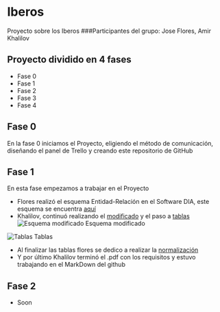 # Iberos
Proyecto sobre los Iberos
###Participantes del grupo: Jose Flores, Amir Khalilov
## Proyecto dividido en 4 fases
* Fase 0
* Fase 1
* Fase 2
* Fase 3
* Fase 4
## Fase 0 
En la fase 0 iniciamos el Proyecto, eligiendo el método de comunicación, diseñando el panel de Trello y creando este repositorio de GitHub
## Fase 1
En esta fase empezamos a trabajar en el Proyecto
* Flores realizó el esquema Entidad-Relación en el Software DIA, este esquema se encuentra [aquí](https://github.com/jflorespastrana/Iberos/blob/main/esquema.dia)
* Khalilov, continuó realizando el [modificado](https://github.com/jflorespastrana/Iberos/blob/main/modificado.dia) y el paso a [tablas](https://github.com/jflorespastrana/Iberos/blob/main/tablas.dia)
![Esquema modificado](https://i.ibb.co/q98Wp46/tablas.png) Esquema modificado

![Tablas](https://i.ibb.co/hV6Ysv2/modificado.png) Tablas

* Al finalizar las tablas flores se dedico a realizar la [normalización](https://github.com/jflorespastrana/Iberos/blob/main/normalizaci%C3%B3n.pdf)
* Y por último Khalilov terminó el .pdf con los requisitos y estuvo trabajando en el MarkDown del github
## Fase 2
* Soon
